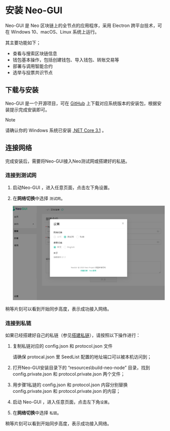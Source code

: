 # 安装 Neo-GUI

Neo-GUI 是 Neo 区块链上的全节点的应用程序，采用 Electron 跨平台技术，可在 Windows 10、macOS、Linux 系统上运行。

其主要功能如下；

- 查看与搜索区块链信息
- 钱包基本操作，包括创建钱包、导入钱包、转账交易等
- 部署与调用智能合约
- 选举与投票共识节点

## 下载与安装

Neo-GUI 是一个开源项目，可在 [GitHub](https://github.com/neo-ngd/Neo3-GUI/releases) 上下载对应系统版本的安装包，根据安装提示完成安装即可。

> [!Note]
>
> 请确认你的 Windows 系统已安装 [.NET Core 3.1](https://dotnet.microsoft.com/download/dotnet-core/current/runtime) 。

## 连接网络

完成安装后，需要将Neo-GUI接入Neo测试网或搭建好的私链。

### 连接到测试网

1. 启动Neo-GUI ，进入任意页面，点击左下角设置。

2. 在**网络切换**中选择 `测试网`。

   ![](../assets/guinetwork.png)

稍等片刻可以看到开始同步高度，表示成功接入网络。

### 连接到私链

如果已经搭建好自己的私链（参见[搭建私链](../../network/private-chain/solo.md)），请按照以下操作进行：

1. 复制私链对应的 config.json 和 protocol.json 文件

   请确保 protocal.json 里 SeedList 配置的地址端口可以被本机访问到；

2. 打开Neo-GUI安装目录下的 “resources\build-neo-node” 目录，找到 config.private.json 和 protocol.private.json 两个文件；

3. 用步骤1私链的 config.json 和 protocol.json 内容分别替换 config.private.json 和 protocol.private.json 的内容；

4. 启动 Neo-GUI ，进入任意页面，点击左下角`设置`。

5. 在**网络切换**中选择 `私链`。

稍等片刻可以看到开始同步高度，表示成功接入网络。